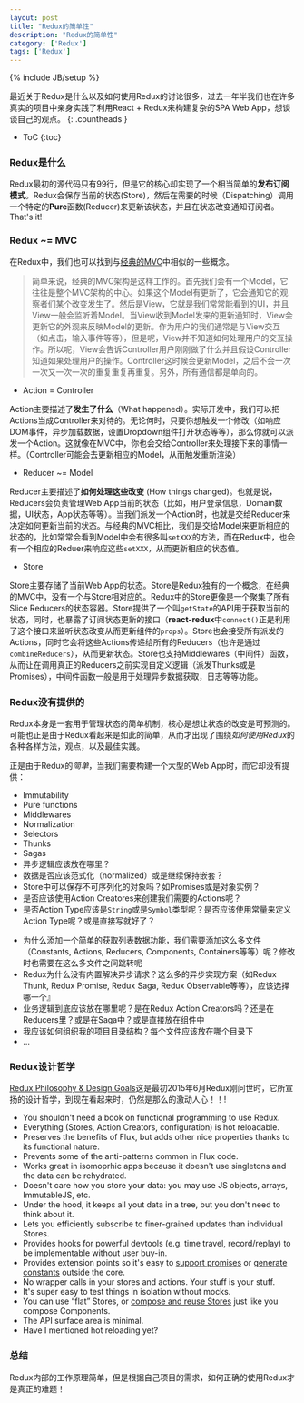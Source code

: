 ```yaml
---
layout: post
title: "Redux的简单性"
description: "Redux的简单性"
category: ['Redux']
tags: ['Redux']
---
```

{% include JB/setup %}

最近关于Redux是什么以及如何使用Redux的讨论很多，过去一年半我们也在许多真实的项目中亲身实践了利用React + Redux来构建复杂的SPA Web App，想谈谈自己的观点。
{: .countheads }

* ToC
{:toc}

### Redux是什么

Redux最初的源代码只有99行，但是它的核心却实现了一个相当简单的**发布订阅模式**。Redux会保存当前的状态(Store)，然后在需要的时候（Dispatching）调用一个特定的**Pure**函数(Reducer)来更新该状态，并且在状态改变通知订阅者。That's it!

### Redux ~= MVC

在Redux中，我们也可以找到与[经典的MVC](http://starandtina.github.io/2015-09-06/backbone-mvc-style-guide#real-mvc)中相似的一些概念。

> 简单来说，经典的MVC架构是这样工作的。首先我们会有一个Model，它往往是整个MVC架构的中心。如果这个Model有更新了，它会通知它的观察者们某个改变发生了。然后是View，它就是我们常常能看到的UI，并且View一般会监听着Model。当View收到Model发来的更新通知时，View会更新它的外观来反映Model的更新。作为用户的我们通常是与View交互（如点击，输入事件等等），但是呢，View并不知道如何处理用户的交互操作。所以呢，View会告诉Controller用户刚刚做了什么并且假设Controller知道如果处理用户的操作。Controller这时候会更新Model，之后不会一次一次又一次一次的重复重复再重复。另外，所有通信都是单向的。

- Action = Controller

Action主要描述了**发生了什么**（What happened）。实际开发中，我们可以把Actions当成Controller来对待的。无论何时，只要你想触发一个修改（如响应DOM事件，异步加载数据，设置Dropdown组件打开状态等等），那么你就可以派发一个Action。这就像在MVC中，你也会交给Controller来处理接下来的事情一样。（Controller可能会去更新相应的Model，从而触发重新渲染）

- Reducer ~= Model

Reducer主要描述了**如何处理这些改变** (How things changed)。也就是说，Reducers会负责管理Web App当前的状态（比如，用户登录信息，Domain数据，UI状态，App状态等等）。当我们派发一个Action时，也就是交给Reducer来决定如何更新当前的状态。与经典的MVC相比，我们是交给Model来更新相应的状态的，比如常常会看到Model中会有很多叫`setXXX`的方法，而在Redux中，也会有一个相应的Reduer来响应这些`setXXX`，从而更新相应的状态值。

- Store

Store主要存储了当前Web App的状态。Store是Redux独有的一个概念，在经典的MVC中，没有一个与Store相对应的。Redux中的Store更像是一个聚集了所有Slice Reducers的状态容器。Store提供了一个叫`getState`的API用于获取当前的状态，同时，也暴露了订阅状态更新的接口（**react-redux**中`connect()`正是利用了这个接口来监听状态改变从而更新组件的`props`）。Store也会接受所有派发的Actions，同时它会将这些Actions传递给所有的Reducers（也许是通过`combineReducers`），从而更新状态。Store也支持Middlewares（中间件）函数，从而让在调用真正的Reducers之前实现自定义逻辑（派发Thunks或是Promises），中间件函数一般是用于处理异步数据获取，日志等等功能。

### Redux没有提供的

Redux本身是一套用于管理状态的简单机制，核心是想让状态的改变是可预测的。可能也正是由于Redux看起来是如此的简单，从而才出现了围绕*如何使用Redux*的各种各样方法，观点，以及最佳实践。

正是由于Redux的*简单*，当我们需要构建一个大型的Web App时，而它却没有提供：

* Immutability
* Pure functions
* Middlewares
* Normalization
* Selectors
* Thunks
* Sagas
* 异步逻辑应该放在哪里？
* 数据是否应该范式化（normalized）或是继续保持嵌套？
* Store中可以保存不可序列化的对象吗？如Promises或是对象实例？
* 是否应该使用Action Creatores来创建我们需要的Actions呢？
* 是否Action Type应该是`String`或是`Symbol`类型呢？是否应该使用常量来定义Action Type呢？或是直接写就好了？
- 为什么添加一个简单的获取列表数据功能，我们需要添加这么多文件（Constants, Actions, Reducers, Components, Containers等等）呢？修改时也需要在这么多文件之间跳转呢
- Redux为什么没有内置解决异步请求？这么多的异步实现方案（如Redux Thunk, Redux Promise, Redux Saga, Redux Observable等等），应该选择哪一个』
- 业务逻辑到底应该放在哪里呢？是在Redux Action Creators吗？还是在Reducers里？或是在Saga中？或是直接放在组件中
- 我应该如何组织我的项目目录结构？每个文件应该放在哪个目录下
-  ...

### Redux设计哲学

[Redux Philosophy & Design Goals](https://github.com/reactjs/redux/blob/07cf1424cb5e7bb7284acb282c996690cfc6d8c5/README.md)这是最初2015年6月Redux刚问世时，它所宣扬的设计哲学，到现在看起来时，仍然是那么的激动人心！！!

* You shouldn't need a book on functional programming to use Redux.
* Everything (Stores, Action Creators, configuration) is hot reloadable.
* Preserves the benefits of Flux, but adds other nice properties thanks to its functional nature.
* Prevents some of the anti-patterns common in Flux code.
* Works great in isomoprhic apps because it doesn't use singletons and the data can be rehydrated.
* Doesn't care how you store your data: you may use JS objects, arrays, ImmutableJS, etc.
* Under the hood, it keeps all yout data in a tree, but you don't need to think about it.
* Lets you efficiently subscribe to finer-grained updates than individual Stores.
* Provides hooks for powerful devtools (e.g. time travel, record/replay) to be implementable without user buy-in.
* Provides extension points so it's easy to [support promises](https://github.com/gaearon/redux/issues/99#issuecomment-112212639) or [generate constants](https://gist.github.com/skevy/8a4ffc3cfdaf5fd68739) outside the core.
* No wrapper calls in your stores and actions. Your stuff is your stuff.
* It's super easy to test things in isolation without mocks.
* You can use “flat” Stores, or [compose and reuse Stores](https://gist.github.com/gaearon/d77ca812015c0356654f) just like you compose Components.
* The API surface area is minimal.
* Have I mentioned hot reloading yet?

### 总结

Redux内部的工作原理简单，但是根据自己项目的需求，如何正确的使用Redux才是真正的难题！
